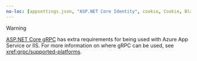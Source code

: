 ```yaml
---
no-loc: [appsettings.json, "ASP.NET Core Identity", cookie, Cookie, Blazor, "Blazor Server", "Blazor WebAssembly", "Identity", "Let's Encrypt", Razor, SignalR]
---
```

> [!WARNING]
> [ASP.NET Core gRPC](xref:grpc/index) has extra requirements for being used with Azure App Service or IIS. For more information on where gRPC can be used, see <xref:grpc/supported-platforms>.
